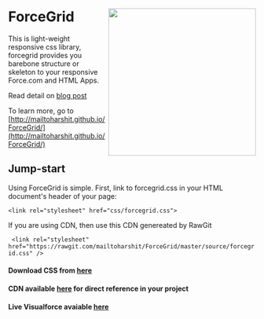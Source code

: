 # ForceGrid [<img src="http://i.imgur.com/jKD03RV.png?1" align="right" width="300">](http://mailtoharshit.github.io/ForceGrid/)
This is light-weight responsive css library, forcegrid provides you barebone structure or skeleton to your responsive Force.com and HTML Apps. 

Read detail on [blog post](http://www.oyecode.com/2015/12/forcegrid-simple-responsive-grid.html)

To learn more, go to [http://mailtoharshit.github.io/ForceGrid/](http://mailtoharshit.github.io/ForceGrid/) 

## Jump-start 

Using ForceGrid is simple. First, link to forcegrid.css in your HTML document's header of your page:

```<link rel="stylesheet" href="css/forcegrid.css">```

If you are using CDN, then use this CDN genereated by RawGit

``` <link rel="stylesheet" href="https://rawgit.com/mailtoharshit/ForceGrid/master/source/forcegrid.css" />```

#### Download CSS from [here](https://github.com/mailtoharshit/ForceGrid/blob/master/source/forcegrid.css) 

#### CDN available [here](https://cdn.rawgit.com/mailtoharshit/ForceGrid/master/source/forcegrid.css) for direct reference in your project

#### Live Visualforce avaiable [here](https://material-dev-ed--oyecode.na31.visual.force.com/apex/demoforcegrid?core.apexpages.devmode.url=1)
